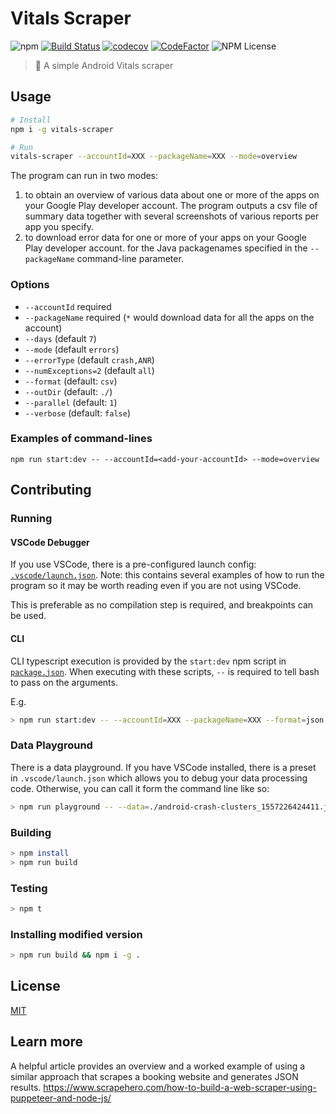 # Vitals Scraper
![npm](https://img.shields.io/npm/v/vitals-scraper.svg)
[![Build Status](https://travis-ci.org/commercetest/vitals-scraper.svg?branch=master)](https://travis-ci.org/commercetest/vitals-scraper)
[![codecov](https://codecov.io/gh/commercetest/vitals-scraper/branch/master/graph/badge.svg)](https://codecov.io/gh/commercetest/vitals-scraper)
[![CodeFactor](https://www.codefactor.io/repository/github/commercetest/vitals-scraper/badge)](https://www.codefactor.io/repository/github/commercetest/vitals-scraper)
![NPM License](https://img.shields.io/npm/l/vitals-scraper.svg)

> 🤖 A simple Android Vitals scraper

## Usage
```bash
# Install
npm i -g vitals-scraper

# Run
vitals-scraper --accountId=XXX --packageName=XXX --mode=overview
```
The program can run in two modes: 

1. to obtain an overview of various data about one or more of the apps on your Google Play developer account. The program outputs a csv file of summary data together with several screenshots of various reports per app you specify.
2. to download error data for one or more of your apps on your Google Play developer account. for the Java packagenames specified in the `--packageName` command-line parameter. 

### Options
- `--accountId` required
- `--packageName` required (`*` would download data for all the apps on the account)
- `--days` (default `7`)
- `--mode` (default `errors`)
- `--errorType` (default `crash,ANR`)
- `--numExceptions=2` (default `all`)
- `--format` (default: `csv`)
- `--outDir` (default: `./`)
- `--parallel` (default: `1`)
- `--verbose` (default: `false`)

### Examples of command-lines
`npm run start:dev -- --accountId=<add-your-accountId> --mode=overview`

## Contributing
### Running
#### VSCode Debugger
If you use VSCode, there is a pre-configured launch config: [`.vscode/launch.json`](.vscode/launch.json). Note: this contains several examples of how to run the program so it may be worth reading even if you are not using VSCode.

This is preferable as no compilation step is required, and breakpoints can be used.

#### CLI
CLI typescript execution is provided by the `start:dev` npm script in [`package.json`](package.json). When executing with these scripts, `--` is required to tell bash to pass on the arguments.

E.g.
```bash
> npm run start:dev -- --accountId=XXX --packageName=XXX --format=json
```

### Data Playground
There is a data playground.
If you have VSCode installed, there is a preset in `.vscode/launch.json` which allows you to debug your data processing code.
Otherwise, you can call it form the command line like so:

```bash
> npm run playground -- --data=./android-crash-clusters_1557226424411.json
```

### Building
```bash
> npm install
> npm run build
```

### Testing
```bash
> npm t
```

### Installing modified version
```bash
> npm run build && npm i -g .
```

## License
[MIT](./LICENSE)

## Learn more
A helpful article provides an overview and a worked example of using a similar approach that scrapes a booking website and generates JSON results. https://www.scrapehero.com/how-to-build-a-web-scraper-using-puppeteer-and-node-js/
